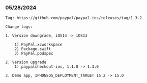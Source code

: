 

### 05/28/2024
    
    Tag: https://github.com/paypal/paypal-ios/releases/tag/1.3.2

    Change logs:

    1. Version downgrade, iOS14 -> iOS13

        1) PayPal.xcworkspace
        2) Package.swift 
        3) PayPal.podspec
            
    2. Version upgrade
        1) paypalcheckout-ios, 1.1.0 -> 1.3.0
    
    3. Demo app, IPHONEOS_DEPLOYMENT_TARGET 15.2 -> 15.0
